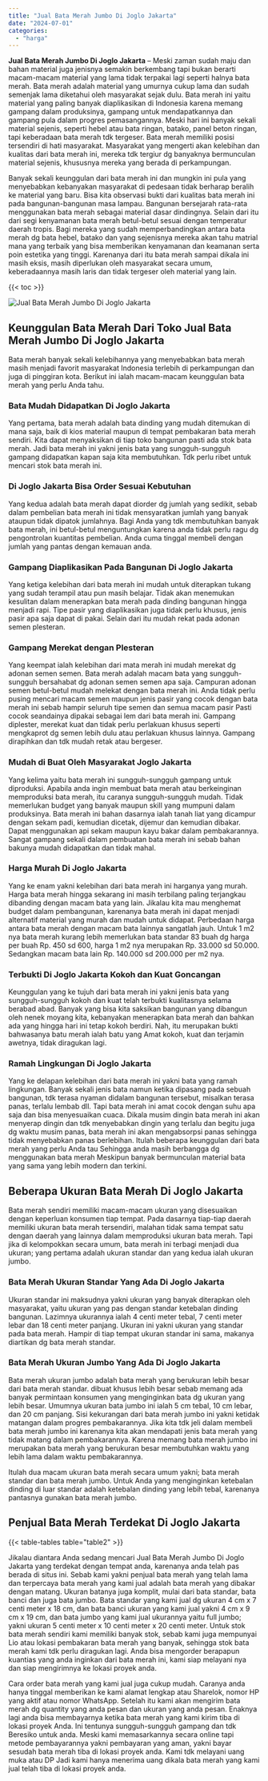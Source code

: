 ```yaml
---
title: "Jual Bata Merah Jumbo Di Joglo Jakarta"
date: "2024-07-01"
categories: 
  - "harga"
---
```


**Jual Bata Merah Jumbo Di Joglo Jakarta** – Meski zaman sudah maju dan bahan material juga jenisnya semakin berkembang tapi bukan berarti macam-macam material yang lama tidak terpakai lagi seperti halnya bata merah. Bata merah adalah material yang umurnya cukup lama dan sudah semenjak lama diketahui oleh masyarakat sejak dulu. Bata merah ini yaitu material yang paling banyak diaplikasikan di Indonesia karena memang gampang dalam produksinya, gampang untuk mendapatkannya dan gampang pula dalam progres pemasangannya. Meski hari ini banyak sekali material sejenis, seperti hebel atau bata ringan, batako, panel beton ringan, tapi keberadaan bata merah tdk tergeser. Bata merah memiliki posisi tersendiri di hati masyarakat. Masyarakat yang mengerti akan kelebihan dan kualitas dari bata merah ini, mereka tdk tergiur dg banyaknya bermunculan material sejenis, khususnya mereka yang berada di perkampungan.

Banyak sekali keunggulan dari bata merah ini dan mungkin ini pula yang menyebabkan kebanyakan masyarakat di pedesaan tidak berharap beralih ke material yang baru. Bisa kita observasi bukti dari kualitas bata merah ini pada bangunan-bangunan masa lampau. Bangunan bersejarah rata-rata menggunakan bata merah sebagai material dasar dindingnya. Selain dari itu dari segi kenyamanan bata merah betul-betul sesuai dengan temperatur daerah tropis. Bagi mereka yang sudah memperbandingkan antara bata merah dg bata hebel, batako dan yang sejenisnya mereka akan tahu matrial mana yang terbaik yang bisa memberikan kenyamanan dan keamanan serta poin estetika yang tinggi. Karenanya dari itu bata merah sampai dikala ini masih eksis, masih diperlukan oleh masyarakat secara umum, keberadaannya masih laris dan tidak tergeser oleh material yang lain.

{{< toc >}}

![Jual Bata Merah Jumbo Di Joglo Jakarta](/images/jual-bata-merah-06.png)

## Keunggulan Bata Merah Dari Toko Jual Bata Merah Jumbo Di Joglo Jakarta

Bata merah banyak sekali kelebihannya yang menyebabkan bata merah masih menjadi favorit masyarakat Indonesia terlebih di perkampungan dan juga di pinggiran kota. Berikut ini ialah macam-macam keunggulan bata merah yang perlu Anda tahu.

### Bata Mudah Didapatkan Di Joglo Jakarta

Yang pertama, bata merah adalah bata dinding yang mudah ditemukan di mana saja, baik di kios material maupun di tempat pembakaran bata merah sendiri. Kita dapat menyaksikan di tiap toko bangunan pasti ada stok bata merah. Jadi bata merah ini yakni jenis bata yang sungguh-sungguh gampang didapatkan kapan saja kita membutuhkan. Tdk perlu ribet untuk mencari stok bata merah ini.

### Di Joglo Jakarta Bisa Order Sesuai Kebutuhan

Yang kedua adalah bata merah dapat diorder dg jumlah yang sedikit, sebab dalam pembelian bata merah ini tidak mensyaratkan jumlah yang banyak ataupun tidak dipatok jumlahnya. Bagi Anda yang tdk membutuhkan banyak bata merah, ini betul-betul menguntungkan karena anda tidak perlu ragu dg pengontrolan kuantitas pembelian. Anda cuma tinggal membeli dengan jumlah yang pantas dengan kemauan anda.

### Gampang Diaplikasikan Pada Bangunan Di Joglo Jakarta

Yang ketiga kelebihan dari bata merah ini mudah untuk diterapkan tukang yang sudah terampil atau pun masih belajar. Tidak akan menemukan kesulitan dalam menerapkan bata merah pada dinding bangunan hingga menjadi rapi. Tipe pasir yang diaplikasikan juga tidak perlu khusus, jenis pasir apa saja dapat di pakai. Selain dari itu mudah rekat pada adonan semen plesteran.

### Gampang Merekat dengan Plesteran

Yang keempat ialah kelebihan dari mata merah ini mudah merekat dg adonan semen semen. Bata merah adalah macam bata yang sungguh-sungguh bersahabat dg adonan semen semen apa saja. Campuran adonan semen betul-betul mudah melekat dengan bata merah ini. Anda tidak perlu pusing mencari macam semen maupun jenis pasir yang cocok dengan bata merah ini sebab hampir seluruh tipe semen dan semua macam pasir Pasti cocok seandainya dipakai sebagai lem dari bata merah ini. Gampang diplester, merekat kuat dan tidak perlu perlakuan khusus seperti mengkaprot dg semen lebih dulu atau perlakuan khusus lainnya. Gampang dirapihkan dan tdk mudah retak atau bergeser.

### Mudah di Buat Oleh Masyarakat Joglo Jakarta

Yang kelima yaitu bata merah ini sungguh-sungguh gampang untuk diproduksi. Apabila anda ingin membuat bata merah atau berkeinginan memproduksi bata merah, itu caranya sungguh-sungguh mudah. Tidak memerlukan budget yang banyak maupun skill yang mumpuni dalam produksinya. Bata merah ini bahan dasarnya ialah tanah liat yang dicampur dengan sekam padi, kemudian dicetak, dijemur dan kemudian dibakar. Dapat menggunakan api sekam maupun kayu bakar dalam pembakarannya. Sangat gampang sekali dalam pembuatan bata merah ini sebab bahan bakunya mudah didapatkan dan tidak mahal.

### Harga Murah Di Joglo Jakarta

Yang ke enam yakni kelebihan dari bata merah ini harganya yang murah. Harga bata merah hingga sekarang ini masih terbilang paling terjangkau dibanding dengan macam bata yang lain. Jikalau kita mau menghemat budget dalam pembangunan, karenanya bata merah ini dapat menjadi alternatif material yang murah dan mudah untuk didapat. Perbedaan harga antara bata merah dengan macam bata lainnya sangatlah jauh. Untuk 1 m2 nya bata merah kurang lebih memerlukan bata standar 83 buah dg harga per buah Rp. 450 sd 600, harga 1 m2 nya merupakan Rp. 33.000 sd 50.000. Sedangkan macam bata lain Rp. 140.000 sd 200.000 per m2 nya.

### Terbukti Di Joglo Jakarta Kokoh dan Kuat Goncangan

Keunggulan yang ke tujuh dari bata merah ini yakni jenis bata yang sungguh-sungguh kokoh dan kuat telah terbukti kualitasnya selama berabad abad. Banyak yang bisa kita saksikan bangunan yang dibangun oleh nenek moyang kita, kebanyakan menerapkan bata merah dan bahkan ada yang hingga hari ini tetap kokoh berdiri. Nah, itu merupakan bukti bahwasanya batu merah ialah batu yang Amat kokoh, kuat dan terjamin awetnya, tidak diragukan lagi.

### Ramah Lingkungan Di Joglo Jakarta

Yang ke delapan kelebihan dari bata merah ini yakni bata yang ramah lingkungan. Banyak sekali jenis bata namun ketika dipasang pada sebuah bangunan, tdk terasa nyaman didalam bangunan tersebut, misalkan terasa panas, terlalu lembab dll. Tapi bata merah ini amat cocok dengan suhu apa saja dan bisa menyesuaikan cuaca. Dikala musim dingin bata merah ini akan menyerap dingin dan tdk menyebabkan dingin yang terlalu dan begitu juga dg waktu musim panas, bata merah ini akan mengabsorpsi panas sehingga tidak menyebabkan panas berlebihan. Itulah beberapa keunggulan dari bata merah yang perlu Anda tau Sehingga anda masih berbangga dg menggunakan bata merah Meskipun banyak bermunculan material bata yang sama yang lebih modern dan terkini.

## Beberapa Ukuran Bata Merah Di Joglo Jakarta

Bata merah sendiri memiliki macam-macam ukuran yang disesuaikan dengan keperluan konsumen tiap tempat. Pada dasarnya tiap-tiap daerah memiliki ukuran bata merah tersendiri, malahan tidak sama tempat satu dengan daerah yang lainnya dalam memproduksi ukuran bata merah. Tapi jika di kelompokkan secara umum, bata merah ini terbagi menjadi dua ukuran; yang pertama adalah ukuran standar dan yang kedua ialah ukuran jumbo.

### Bata Merah Ukuran Standar Yang Ada Di Joglo Jakarta

Ukuran standar ini maksudnya yakni ukuran yang banyak diterapkan oleh masyarakat, yaitu ukuran yang pas dengan standar ketebalan dinding bangunan. Lazimnya ukurannya ialah 4 centi meter tebal, 7 centi meter lebar dan 18 centi meter panjang. Ukuran ini yakni ukuran yang standar pada bata merah. Hampir di tiap tempat ukuran standar ini sama, makanya diartikan dg bata merah standar.

### Bata Merah Ukuran Jumbo Yang Ada Di Joglo Jakarta

Bata merah ukuran jumbo adalah bata merah yang berukuran lebih besar dari bata merah standar. dibuat khusus lebih besar sebab memang ada banyak permintaan konsumen yang menginginkan bata dg ukuran yang lebih besar. Umumnya ukuran bata jumbo ini ialah 5 cm tebal, 10 cm lebar, dan 20 cm panjang. Sisi kekurangan dari bata merah jumbo ini yakni ketidak matangan dalam progres pembakarannya. Jika kita tdk jeli dalam membeli bata merah jumbo ini karenanya kita akan mendapati jenis bata merah yang tidak matang dalam pembakarannya. Karena memang bata merah jumbo ini merupakan bata merah yang berukuran besar membutuhkan waktu yang lebih lama dalam waktu pembakarannya.

Itulah dua macam ukuran bata merah secara umum yakni; bata merah standar dan bata merah jumbo. Untuk Anda yang menginginkan ketebalan dinding di luar standar adalah ketebalan dinding yang lebih tebal, karenanya pantasnya gunakan bata merah jumbo.

## Penjual Bata Merah Terdekat Di Joglo Jakarta

{{< table-tables table="table2" >}}

Jikalau diantara Anda sedang mencari Jual Bata Merah Jumbo Di Joglo Jakarta yang terdekat dengan tempat anda, karenanya anda telah pas berada di situs ini. Sebab kami yakni penjual bata merah yang telah lama dan terpercaya bata merah yang kami jual adalah bata merah yang dibakar dengan matang. Ukuran batanya juga komplit, mulai dari bata standar, bata banci dan juga bata jumbo. Bata standar yang kami jual dg ukuran 4 cm x 7 centi meter x 18 cm, dan bata banci ukuran yang kami jual yakni 4 cm x 9 cm x 19 cm, dan bata jumbo yang kami jual ukurannya yaitu full jumbo; yakni ukuran 5 centi meter x 10 centi meter x 20 centi meter. Untuk stok bata merah sendiri kami memiliki banyak stok, sebab kami juga mempunyai Lio atau lokasi pembakaran bata merah yang banyak, sehingga stok bata merah kami tdk perlu diragukan lagi. Anda bisa mengorder berapapun kuantias yang anda inginkan dari bata merah ini, kami siap melayani nya dan siap mengirimnya ke lokasi proyek anda.

Cara order bata merah yang kami jual juga cukup mudah. Caranya anda hanya tinggal memberikan ke kami alamat lengkap atau Sharelok, nomor HP yang aktif atau nomor WhatsApp. Setelah itu kami akan mengirim bata merah dg quantity yang anda pesan dan ukuran yang anda pesan. Enaknya lagi anda bisa membayarnya ketika bata merah yang kami kirim tiba di lokasi proyek Anda. Ini tentunya sungguh-sungguh gampang dan tdk Beresiko untuk anda. Meski kami memasarkannya secara online tapi metode pembayarannya yakni pembayaran yang aman, yakni bayar sesudah bata merah tiba di lokasi proyek anda. Kami tdk melayani uang muka atau DP Jadi kami hanya menerima uang dikala bata merah yang kami jual telah tiba di lokasi proyek anda.
